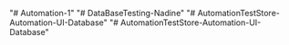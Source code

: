 "# Automation-1" 
"# DataBaseTesting-Nadine" 
"# AutomationTestStore-Automation-UI-Database" 
"# AutomationTestStore-Automation-UI-Database" 

